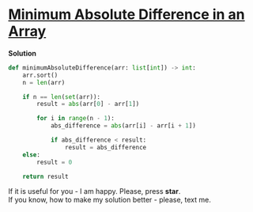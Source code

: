 # [Minimum Absolute Difference in an Array](https://www.hackerrank.com/challenges/minimum-absolute-difference-in-an-array)

**Solution**
```python
def minimumAbsoluteDifference(arr: list[int]) -> int:
    arr.sort()
    n = len(arr)

    if n == len(set(arr)):
        result = abs(arr[0] - arr[1])

        for i in range(n - 1):
            abs_difference = abs(arr[i] - arr[i + 1])

            if abs_difference < result:
                result = abs_difference
    else:
        result = 0

    return result

```

If it is useful for you - I am happy. Please, press **star**.  
If you know, how to make my solution better - please, text me.
